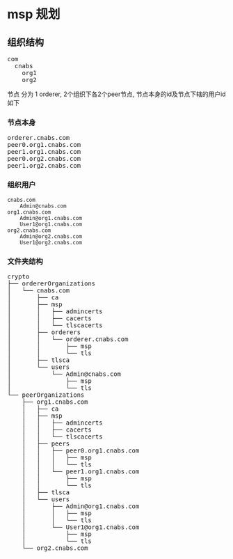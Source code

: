 
# msp 规划

## 组织结构
<pre>
com
  cnabs
    org1
    org2
</pre>
		
节点 分为 1 orderer, 2个组织下各2个peer节点, 节点本身的id及节点下辖的用户id如下

### 节点本身
<pre>
orderer.cnabs.com
peer0.org1.cnabs.com
peer1.org1.cnabs.com
peer0.org2.cnabs.com
peer1.org2.cnabs.com
</pre>

### 组织用户
```
cnabs.com
    Admin@cnabs.com
org1.cnabs.com
    Admin@org1.cnabs.com
    User1@org1.cnabs.com
org2.cnabs.com
    Admin@org2.cnabs.com
    User1@org2.cnabs.com
```
	
### 文件夹结构
<pre>
crypto
├── ordererOrganizations
│   └── cnabs.com
│       ├── ca
│       ├── msp
│       │   ├── admincerts
│       │   ├── cacerts
│       │   └── tlscacerts
│       ├── orderers
│       │   └── orderer.cnabs.com
│       │       ├── msp
│       │       └── tls
│       ├── tlsca
│       └── users
│           └── Admin@cnabs.com
│               ├── msp
│               └── tls
└── peerOrganizations
    ├── org1.cnabs.com
    │   ├── ca
    │   ├── msp
    │   │   ├── admincerts
    │   │   ├── cacerts
    │   │   └── tlscacerts
    │   ├── peers
    │   │   ├── peer0.org1.cnabs.com
    │   │   │   ├── msp
    │   │   │   └── tls
    │   │   └── peer1.org1.cnabs.com
    │   │       ├── msp
    │   │       └── tls
    │   ├── tlsca
    │   └── users
    │       ├── Admin@org1.cnabs.com
    │       │   ├── msp
    │       │   └── tls
    │       └── User1@org1.cnabs.com
    │           ├── msp
    │           └── tls
    └── org2.cnabs.com
</pre>


